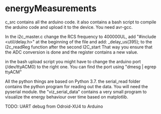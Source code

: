 # energyMeasurements
c_src contains all the arduino code. it also contains a bash script to compile the arduino code and upload it to the device.
You need avr-gcc.

In the i2c_master.c change the RCS frequency to 400000UL, add "#include <util/delay.h>" at the beginning of the file and add:
_delay_us(395);
to the i2c_readReg function after the second I2C_start
That way you ensure that the ADC conversion is done and the register contains a new value.

in the bash upload script you might have to change the arduino port (/dev/ttyACM0) to the right one. You can find the port using "dmesg | egrep ttyACM"

All the python things are based on Python 3.7.
the serial_read folder contains the python program for reading out the data. You will need the pyserial module.
the "viz_serial_data" contains a very small program to visualize the energy behaviour over time based on matplotlib.

TODO: 
UART debug from Odroid-XU4 to Arduino 
